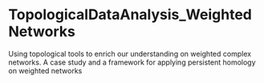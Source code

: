 # TopologicalDataAnalysis_WeightedNetworks
Using topological tools to enrich our understanding on weighted complex networks. A case study and a framework for applying persistent homology on weighted networks
